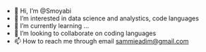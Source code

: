 - 👋 Hi, I’m @Smoyabi
- 👀 I’m interested in data science and analystics, code languages 
- 🌱 I’m currently learning ...
- 💞️ I’m looking to collaborate on coding languages 
- 📫 How to reach me through email sammieadim@gmail.com


<!---
Smoyabi/Smoyabi is a ✨ special ✨ repository because its `README.md` (this file) appears on your GitHub profile.
You can click the Preview link to take a look at your changes.
--->
